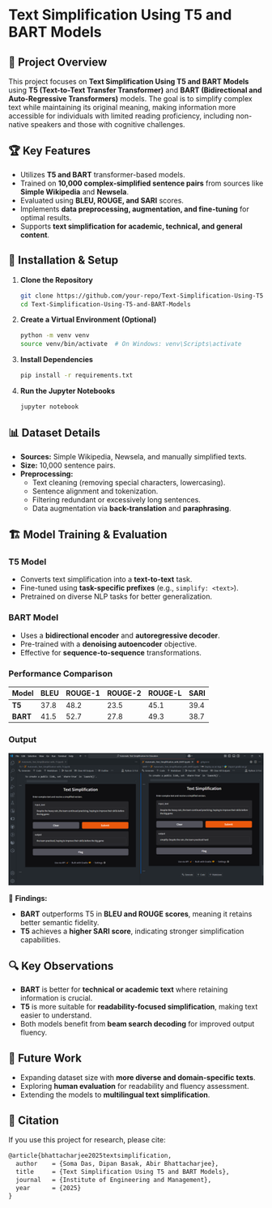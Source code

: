 # Text Simplification Using T5 and BART Models

## 📌 Project Overview

This project focuses on **Text Simplification Using T5 and BART Models** using **T5 (Text-to-Text Transfer Transformer)** and **BART (Bidirectional and Auto-Regressive Transformers)** models. The goal is to simplify complex text while maintaining its original meaning, making information more accessible for individuals with limited reading proficiency, including non-native speakers and those with cognitive challenges.

## 🏆 Key Features

-   Utilizes **T5 and BART** transformer-based models.
-   Trained on **10,000 complex-simplified sentence pairs** from sources like **Simple Wikipedia** and **Newsela**.
-   Evaluated using **BLEU, ROUGE, and SARI** scores.
-   Implements **data preprocessing, augmentation, and fine-tuning** for optimal results.
-   Supports **text simplification for academic, technical, and general content**.

## 🚀 Installation & Setup

1. **Clone the Repository**

    ```bash
    git clone https://github.com/your-repo/Text-Simplification-Using-T5-and-BART-Models.git
    cd Text-Simplification-Using-T5-and-BART-Models
    ```

2. **Create a Virtual Environment (Optional)**

    ```bash
    python -m venv venv
    source venv/bin/activate  # On Windows: venv\Scripts\activate
    ```

3. **Install Dependencies**

    ```bash
    pip install -r requirements.txt
    ```

4. **Run the Jupyter Notebooks**
    ```bash
    jupyter notebook
    ```

## 📊 Dataset Details

-   **Sources:** Simple Wikipedia, Newsela, and manually simplified texts.
-   **Size:** 10,000 sentence pairs.
-   **Preprocessing:**
    -   Text cleaning (removing special characters, lowercasing).
    -   Sentence alignment and tokenization.
    -   Filtering redundant or excessively long sentences.
    -   Data augmentation via **back-translation** and **paraphrasing**.

## 🏗️ Model Training & Evaluation

### **T5 Model**

-   Converts text simplification into a **text-to-text** task.
-   Fine-tuned using **task-specific prefixes** (e.g., `simplify: <text>`).
-   Pretrained on diverse NLP tasks for better generalization.

### **BART Model**

-   Uses a **bidirectional encoder** and **autoregressive decoder**.
-   Pre-trained with a **denoising autoencoder** objective.
-   Effective for **sequence-to-sequence** transformations.

### **Performance Comparison**

| Model    | BLEU | ROUGE-1 | ROUGE-2 | ROUGE-L | SARI |
| -------- | ---- | ------- | ------- | ------- | ---- |
| **T5**   | 37.8 | 48.2    | 23.5    | 45.1    | 39.4 |
| **BART** | 41.5 | 52.7    | 27.8    | 49.3    | 38.7 |


### **Output**

![output](output.png)


📌 **Findings:**

-   **BART** outperforms T5 in **BLEU and ROUGE scores**, meaning it retains better semantic fidelity.
-   **T5** achieves a **higher SARI score**, indicating stronger simplification capabilities.

## 🔍 Key Observations

-   **BART** is better for **technical or academic text** where retaining information is crucial.
-   **T5** is more suitable for **readability-focused simplification**, making text easier to understand.
-   Both models benefit from **beam search decoding** for improved output fluency.

## 🔮 Future Work

-   Expanding dataset size with **more diverse and domain-specific texts**.
-   Exploring **human evaluation** for readability and fluency assessment.
-   Extending the models to **multilingual text simplification**.

## 📜 Citation

If you use this project for research, please cite:

```
@article{bhattacharjee2025textsimplification,
  author    = {Soma Das, Dipan Basak, Abir Bhattacharjee},
  title     = {Text Simplification Using T5 and BART Models},
  journal   = {Institute of Engineering and Management},
  year      = {2025}
}
```

